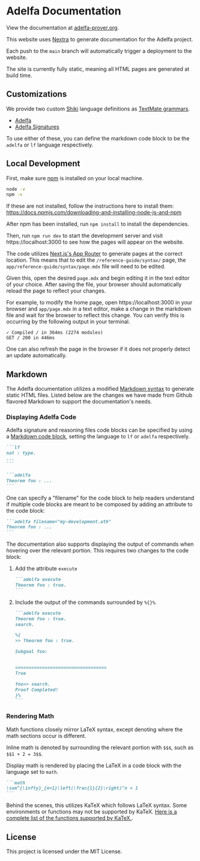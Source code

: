 # Adelfa Documentation

View the documentation at [adelfa-prover.org](https://adelfa-prover.org).

This website uses [Nextra](https://nextra.site) to generate documentation for
the Adelfa project.

Each push to the `main` branch will automatically trigger a deployment to the
website.

The site is currently fully static, meaning all HTML pages are generated at
build time.

## Customizations

We provide two custom [Shiki](https://shiki.matsu.io/) language definitions as [TextMate
grammars](https://macromates.com/manual/en/language_grammars).

- [Adelfa](public/syntax/grammar.adelfa.json)
- [Adelfa Signatures](public/syntax/grammar.lf.json)

To use either of these, you can define the markdown code block to be the
`adelfa` or `lf` language respectively.

## Local Development

First, make sure [npm](npmjs.com) is installed on your local machine.

```bash
node -v
npm -v
```

If these are not installed, follow the instructions here to install them: https://docs.npmjs.com/downloading-and-installing-node-js-and-npm

After npm has been installed, run `npm install` to install the dependencies.

Then, run `npm run dev` to start the development server and visit
https://localhost:3000 to see how the pages will appear on the website.

The code utilizes [Next.js's App Router](https://nextjs.org/docs) to generate
pages at the correct location. This means that to edit the
`/reference-guide/syntax/` page, the `app/reference-guide/syntax/page.mdx` file
will need to be edited.

Given this, open the desired `page.mdx` and begin editing it in the text editor
of your choice. After saving the file, your browser should automatically reload
the page to reflect your changes.

For example, to modify the home page, open https://localhost:3000 in your
browser and `app/page.mdx` in a text editor, make a change in the markdown file
and wait for the browser to reflect this change. You can verify this is
occurring by the following output in your terminal.

```
✓ Compiled / in 364ms (2274 modules)
GET / 200 in 446ms
```

One can also refresh the page in the browser if it does not properly detect an
update automatically.

## Markdown

The Adelfa documentation utilizes a modified [Markdown syntax](https://docs.github.com/en/get-started/writing-on-github/getting-started-with-writing-and-formatting-on-github/basic-writing-and-formatting-syntax) to generate static
HTML files. Listed below are the changes we have made from Github flavored Markdown
to support the documentation's needs.

### Displaying Adelfa Code

Adelfa signature and reasoning files code blocks can be specified by using a
[Markdown code block](https://docs.github.com/en/get-started/writing-on-github/working-with-advanced-formatting/creating-and-highlighting-code-blocks),
setting the language to `lf` or `adelfa` respectively.

````md
```lf
nat : type.
...
```

```adelfa
Theorem foo : ...
```
````

One can specify a "filename" for the code block to help readers understand if
multiple code blocks are meant to be composed by adding an attribute to the code
block:

````md
```adelfa filename="my-development.ath"
Theorem foo : ...
```
````

The documentation also supports displaying the output of commands when hovering
over the relevant portion. This requires two changes to the code block:

1. Add the attribute `execute`

   ````md
   ```adelfa execute
   Theorem foo : true.
   ```
   ````

2. Include the output of the commands surrounded by `%{}%`.

   ````md
   ```adelfa execute
   Theorem foo : true.
   search.

   %{
   >> Theorem foo : true.

   Subgoal foo:


   ==================================
   True

   foo>> search.
   Proof Completed!
   }%
   ```
   ````

### Rendering Math

Math functions closely mirror LaTeX syntax, except denoting where the math
sections occur is different.

Inline math is denoted by surrounding the relevant portion with `$$`s, such as
`$$1 + 2 = 3$$`.

Display math is rendered by placing the LaTeX in a code block with the language
set to `math`.

````md
```math
\sum^{\infty}_{n=1}\left(\frac{1}{2}\right)^n = 1
```
````

Behind the scenes, this utilizes KaTeX which follows LaTeX syntax. Some
environments or functions may not be supported by KaTeX. [Here is a complete
list of the functions supported by KaTeX.](https://katex.org/docs/supported).

## License

This project is licensed under the MIT License.
